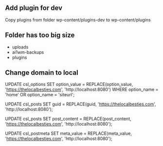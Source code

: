 ## Add plugin for dev
Copy plugins from folder wp-content/plugins-dev to wp-content/plugins

## Folder has too big size
- uploads
- ai1wm-backups
- plugins

## Change domain to local
UPDATE csl_options 
SET 
    option_value = REPLACE(option_value,
        'https://thelocalbesties.com',
        'http://localhost:8080')
WHERE
    option_name = 'home'
        OR option_name = 'siteurl';

UPDATE csl_posts 
SET 
    guid = REPLACE(guid,
        'https://thelocalbesties.com',
        'http://localhost:8080');

UPDATE csl_posts 
SET 
    post_content = REPLACE(post_content,
        'https://thelocalbesties.com',
        'http://localhost:8080');
        
UPDATE csl_postmeta 
SET 
    meta_value = REPLACE(meta_value,
        'https://thelocalbesties.com',
        'http://localhost:8080');